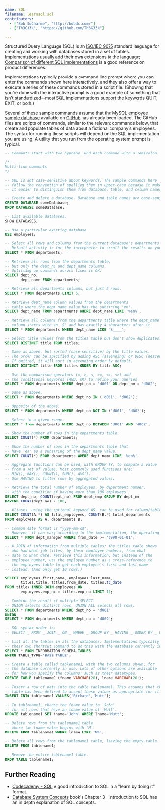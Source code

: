 ```yaml
---
name: SQL
filename: learnsql.sql
contributors:
  - ["Bob DuCharme", "http://bobdc.com/"]
  - ["Th3G33k", "https://github.com/Th3G33k"]

---
```


Structured Query Language (SQL) is an [ISO/IEC 9075](https://www.iso.org/standard/63555.html) standard language for creating and working with databases stored in a set of tables. Implementations usually add their own extensions to the language; [Comparison of different SQL implementations](http://troels.arvin.dk/db/rdbms/) is a good reference on product differences.

Implementations typically provide a command line prompt where you can enter the commands shown here interactively, and they also offer a way to execute a series of these commands stored in a script file.  (Showing that you’re done with the interactive prompt is a good example of something that isn’t standardized--most SQL implementations support the keywords QUIT, EXIT, or both.)

Several of these sample commands assume that the [MySQL employee sample database](https://dev.mysql.com/doc/employee/en/) available on [GitHub](https://github.com/datacharmer/test_db) has already been loaded. The GitHub files are scripts of commands, similar to the relevant commands below, that create and populate tables of data about a fictional company’s employees. The syntax for running these scripts will depend on the SQL implementation you are using. A utility that you run from the operating system prompt is typical.


```sql
-- Comments start with two hyphens. End each command with a semicolon.

/*
Multi-line comments
*/

-- SQL is not case-sensitive about keywords. The sample commands here
-- follow the convention of spelling them in upper-case because it makes
-- it easier to distinguish them from database, table, and column names.

-- Create and delete a database. Database and table names are case-sensitive.
CREATE DATABASE someDatabase;
DROP DATABASE someDatabase;

-- List available databases.
SHOW DATABASES;

-- Use a particular existing database.
USE employees;

-- Select all rows and columns from the current database's departments table.
-- Default activity is for the interpreter to scroll the results on your screen.
SELECT * FROM departments;

-- Retrieve all rows from the departments table,
-- but only the dept_no and dept_name columns.
-- Splitting up commands across lines is OK.
SELECT dept_no,
       dept_name FROM departments;

-- Retrieve all departments columns, but just 5 rows.
SELECT * FROM departments LIMIT 5;

-- Retrieve dept_name column values from the departments
-- table where the dept_name value has the substring 'en'.
SELECT dept_name FROM departments WHERE dept_name LIKE '%en%';

-- Retrieve all columns from the departments table where the dept_name
-- column starts with an 'S' and has exactly 4 characters after it.
SELECT * FROM departments WHERE dept_name LIKE 'S____';

-- Select title values from the titles table but don't show duplicates.
SELECT DISTINCT title FROM titles;

-- Same as above, but sorted (case-sensitive) by the title values.
-- The order can be specified by adding ASC (ascending) or DESC (descending).
-- If omitted, it will sort in ascending order by default.
SELECT DISTINCT title FROM titles ORDER BY title ASC;

-- Use the comparison operators (=, >, <, >=, <=, <>) and
-- the conditional keywords (AND, OR) to refine your queries.
SELECT * FROM departments WHERE dept_no = 'd001' OR dept_no = 'd002';

-- Same as above.
SELECT * FROM departments WHERE dept_no IN ('d001', 'd002');

-- Opposite of the above.
SELECT * FROM departments WHERE dept_no NOT IN ('d001', 'd002');

-- Select in a given range.
SELECT * from departments WHERE dept_no BETWEEN 'd001' AND 'd002';

-- Show the number of rows in the departments table.
SELECT COUNT(*) FROM departments;

-- Show the number of rows in the departments table that
-- have 'en' as a substring of the dept_name value.
SELECT COUNT(*) FROM departments WHERE dept_name LIKE '%en%';

-- Aggregate functions can be used, with GROUP BY, to compute a value
-- from a set of values. Most commonly used functions are:
-- MIN(), MAX(), COUNT(), SUM(), AVG().
-- Use HAVING to filter rows by aggregated values.

-- Retrieve the total number of employees, by department number,
-- with the condition of having more than 100 employees.
SELECT dept_no, COUNT(dept_no) FROM dept_emp GROUP BY dept_no
HAVING COUNT(dept_no) > 100;

-- Aliases, using the optional keyword AS, can be used for column/table names.
SELECT COUNT(A.*) AS total_employees, COUNT(B.*) total_departments
FROM employees AS A, departments B;

-- Common date format is "yyyy-mm-dd".
-- However, it can vary according to the implementation, the operating system, and the session's locale.
SELECT * FROM dept_manager WHERE from_date >= '1990-01-01';

-- A JOIN of information from multiple tables: the titles table shows
-- who had what job titles, by their employee numbers, from what
-- date to what date. Retrieve this information, but instead of the
-- employee number, use the employee number as a cross-reference to
-- the employees table to get each employee's first and last name
-- instead. (And only get 10 rows.)

SELECT employees.first_name, employees.last_name,
       titles.title, titles.from_date, titles.to_date
FROM titles INNER JOIN employees ON
       employees.emp_no = titles.emp_no LIMIT 10;

-- Combine the result of multiple SELECT.
-- UNION selects distinct rows, UNION ALL selects all rows.
SELECT * FROM departments WHERE dept_no = 'd001'
UNION
SELECT * FROM departments WHERE dept_no = 'd002';

-- SQL syntax order is:
-- SELECT _ FROM _ JOIN _ ON _ WHERE _ GROUP BY _ HAVING _ ORDER BY _ UNION

-- List all the tables in all the databases. Implementations typically provide
-- their own shortcut command to do this with the database currently in use.
SELECT * FROM INFORMATION_SCHEMA.TABLES
WHERE TABLE_TYPE='BASE TABLE';

-- Create a table called tablename1, with the two columns shown, for
-- the database currently in use. Lots of other options are available
-- for how you specify the columns, such as their datatypes.
CREATE TABLE tablename1 (fname VARCHAR(20), lname VARCHAR(20));

-- Insert a row of data into the table tablename1. This assumes that the
-- table has been defined to accept these values as appropriate for it.
INSERT INTO tablename1 VALUES('Richard','Mutt');

-- In tablename1, change the fname value to 'John'
-- for all rows that have an lname value of 'Mutt'.
UPDATE tablename1 SET fname='John' WHERE lname='Mutt';

-- Delete rows from the tablename1 table
-- where the lname value begins with 'M'.
DELETE FROM tablename1 WHERE lname LIKE 'M%';

-- Delete all rows from the tablename1 table, leaving the empty table.
DELETE FROM tablename1;

-- Remove the entire tablename1 table.
DROP TABLE tablename1;
```

## Further Reading

* [Codecademy - SQL](https://www.codecademy.com/learn/learn-sql) A good introduction to SQL in a "learn by doing it" format.
* [Database System Concepts](https://www.db-book.com) book's Chapter 3 - Introduction to SQL has an in depth explanation of SQL concepts.
